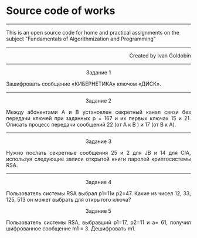 # Source code of works #
<hr />
This is an open source code for home and practical assignments on the subject "Fundamentals of Algorithmization and Programming"<br/>
<hr />
<p align="right">Created by Ivan Goldobin</p>
<hr />
<p align="center">Задание 1</p>
<p align="justify">Зашифровать сообщение «КИБЕРНЕТИКА» ключом «ДИСК».</p>
<hr />
<p align="center">Задание 2</p>
<p align="justify">Между абонентами A и B установлен секретный канал связи без передачи ключей при заданных p = 167 и их первых ключах 15 и 21. Описать процесс передачи сообщений 22 (от A к B ) и 17 (от B к A).</p>
<hr />
<p align="center">Задание 3</p>
<p align="justify">Нужно послать секретные сообщения 25 и 2 для JB и 14 для CIA, используя следующие записи открытой книги паролей криптосистемы RSA.</p>
<hr />
<p align="center">Задание 4</p>
<p align="justify">Пользователь системы RSA выбрал p1=11и p2=47. Какие из чисел 12, 33, 125, 513 он может выбрать для открытого ключа?</p>
<p align="center">Задание 5</p>
<p align="justify">Пользователь системы RSA, выбравший p1=17, p2=11 и a= 61, получил шифрованное сообщение m1 = 3. Дешифровать m1.</p>
